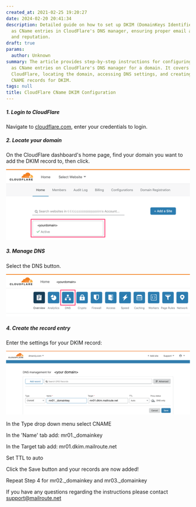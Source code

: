 ```yaml
---
created_at: 2021-02-25 19:20:27
date: 2024-02-20 20:41:34
description: Detailed guide on how to set up DKIM (DomainKeys Identified Mail) records
  as CName entries in CloudFlare's DNS manager, ensuring proper email authentication
  and reputation.
draft: true
params:
  author: Unknown
summary: The article provides step-by-step instructions for configuring DKIM records
  as CName entries on CloudFlare's DNS manager for a domain. It covers logging into
  CloudFlare, locating the domain, accessing DNS settings, and creating the necessary
  CNAME records for DKIM.
tags: null
title: CloudFlare CName DKIM Configuration
---
```



##### 1\. Login to CloudFlare

Navigate to [cloudflare.com](https://cloudflare.com/), enter your credentials
to login.

##### 2\. Locate your domain

On the CloudFlare dashboard's home page, find your domain you want to add the
DKIM record to, then click.

![dkim-cloudflare-home.png](dkim-cloudflare-home.png)

##### 3\. Manage DNS

Select the DNS button.

![dkim-cloudflare-domain.png](dkim-cloudflare-domain.png)

##### 4\. Create the record entry

Enter the settings for your DKIM record:

![add-dkim-record-cname-cloudflare.png](add-dkim-record-cname-cloudflare.png)

In the Type drop down menu select CNAME

In the 'Name' tab add: mr01._domainkey

In the Target tab add: mr01.dkim.mailroute.net

Set TTL to auto

Click the Save button and your records are now added!

Repeat Step 4 for mr02._domainkey and mr03._domainkey

If you have any questions regarding the instructions please contact
[support@mailroute.net](mailto:support@mailroute.net)

